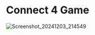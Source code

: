 # Connect 4 Game


![Screenshot_20241203_214549](https://github.com/user-attachments/assets/34c9abe6-7f4e-4ab7-8cec-5c2f7b565ec3)
